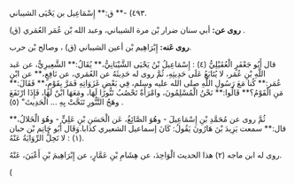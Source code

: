 ٤٩٣) -** ق:** إِسْمَاعِيل بن يَحْيَى الشيباني.

**روى عن:** أبي سنان ضرار بْن مرة الشيباني، وعبد الله بْن عُمَر العُمَري (ق) .

**روى عَنه:** إِبْرَاهِيم بْن أعين الشيباني (ق) ، وصالح بْن حرب.

قال أَبُو جَعْفَرٍ الْعُقَيْلِيُّ (٤) : إِسْمَاعِيلُ بْنُ يَحْيَى الشَّيْبَانِيُّ،** يُقَالُ:** الشَّعِيرِيُّ، عن عَبد اللَّهِ بْنِ عُمَر، لا يُتَابَعُ عَلَى حَدِيثِهِ، ثُمَّ روى له حَدِيثَهُ عن العُمَري، عن نَافِعٍ،** عن ابْنِ عُمَر:** كُنا مَعَ رَسُولِ اللَّهِ صلى الله عليه وسلم، فِي بَعْضِ غَزَوَاتِهِ فَمَرَّ بِقَوْمٍ،** فَقَالَ:** مَنِ الْقَوْمُ؟** قَالُوا:** نَحْنُ الْمُسْلِمُونَ، وامْرَأَةٌ تَحْصُبُ تَنُّورًا لَهَا، ومَعَهَا ابْنٌ لَهَا، فَإِذَا ارْتَفَعَ وهَجُ التَّنُّورِ تَنَحَّتْ بِهِ ... الْحَدِيثَ" (٥) .

ثُمَّ روى عن مُحَمَّدِ بْنِ إِسْمَاعِيلَ - وهُوَ الصَّائِغُ، عَن الْحَسَنِ بْنِ عَلِيٍّ - وهُوَ الْخَلالُ،** قال:** سمعت يَزِيدَ بْنَ هَارُونَ يَقُولُ: كَانَ إسماعيل الشعيري كذابا.وَقَال أَبُو حَاتِم بْن حبان (١) : لا تَحِلُّ الرِّوَايَةُ عَنْهُ.

روى له ابن ماجه (٢) هذا الحديث الْوَاحِدَ، عن هِشَامِ بْنِ عَمَّارٍ، عن إِبْرَاهِيمَ بْنِ أَعْيَنَ، عَنْهُ.

(
